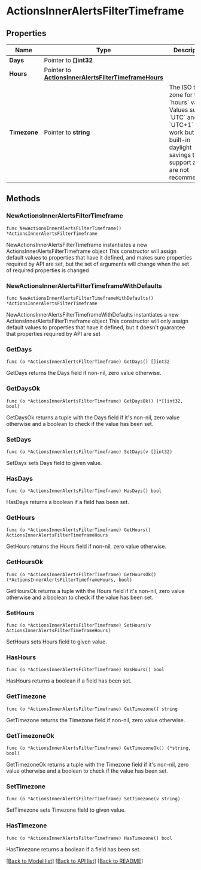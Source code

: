 # ActionsInnerAlertsFilterTimeframe

## Properties

Name | Type | Description | Notes
------------ | ------------- | ------------- | -------------
**Days** | Pointer to **[]int32** |  | [optional] 
**Hours** | Pointer to [**ActionsInnerAlertsFilterTimeframeHours**](ActionsInnerAlertsFilterTimeframeHours.md) |  | [optional] 
**Timezone** | Pointer to **string** | The ISO time zone for the &#x60;hours&#x60; values. Values such as &#x60;UTC&#x60; and &#x60;UTC+1&#x60; also work but lack built-in daylight savings time support and are not recommended.  | [optional] 

## Methods

### NewActionsInnerAlertsFilterTimeframe

`func NewActionsInnerAlertsFilterTimeframe() *ActionsInnerAlertsFilterTimeframe`

NewActionsInnerAlertsFilterTimeframe instantiates a new ActionsInnerAlertsFilterTimeframe object
This constructor will assign default values to properties that have it defined,
and makes sure properties required by API are set, but the set of arguments
will change when the set of required properties is changed

### NewActionsInnerAlertsFilterTimeframeWithDefaults

`func NewActionsInnerAlertsFilterTimeframeWithDefaults() *ActionsInnerAlertsFilterTimeframe`

NewActionsInnerAlertsFilterTimeframeWithDefaults instantiates a new ActionsInnerAlertsFilterTimeframe object
This constructor will only assign default values to properties that have it defined,
but it doesn't guarantee that properties required by API are set

### GetDays

`func (o *ActionsInnerAlertsFilterTimeframe) GetDays() []int32`

GetDays returns the Days field if non-nil, zero value otherwise.

### GetDaysOk

`func (o *ActionsInnerAlertsFilterTimeframe) GetDaysOk() (*[]int32, bool)`

GetDaysOk returns a tuple with the Days field if it's non-nil, zero value otherwise
and a boolean to check if the value has been set.

### SetDays

`func (o *ActionsInnerAlertsFilterTimeframe) SetDays(v []int32)`

SetDays sets Days field to given value.

### HasDays

`func (o *ActionsInnerAlertsFilterTimeframe) HasDays() bool`

HasDays returns a boolean if a field has been set.

### GetHours

`func (o *ActionsInnerAlertsFilterTimeframe) GetHours() ActionsInnerAlertsFilterTimeframeHours`

GetHours returns the Hours field if non-nil, zero value otherwise.

### GetHoursOk

`func (o *ActionsInnerAlertsFilterTimeframe) GetHoursOk() (*ActionsInnerAlertsFilterTimeframeHours, bool)`

GetHoursOk returns a tuple with the Hours field if it's non-nil, zero value otherwise
and a boolean to check if the value has been set.

### SetHours

`func (o *ActionsInnerAlertsFilterTimeframe) SetHours(v ActionsInnerAlertsFilterTimeframeHours)`

SetHours sets Hours field to given value.

### HasHours

`func (o *ActionsInnerAlertsFilterTimeframe) HasHours() bool`

HasHours returns a boolean if a field has been set.

### GetTimezone

`func (o *ActionsInnerAlertsFilterTimeframe) GetTimezone() string`

GetTimezone returns the Timezone field if non-nil, zero value otherwise.

### GetTimezoneOk

`func (o *ActionsInnerAlertsFilterTimeframe) GetTimezoneOk() (*string, bool)`

GetTimezoneOk returns a tuple with the Timezone field if it's non-nil, zero value otherwise
and a boolean to check if the value has been set.

### SetTimezone

`func (o *ActionsInnerAlertsFilterTimeframe) SetTimezone(v string)`

SetTimezone sets Timezone field to given value.

### HasTimezone

`func (o *ActionsInnerAlertsFilterTimeframe) HasTimezone() bool`

HasTimezone returns a boolean if a field has been set.


[[Back to Model list]](../README.md#documentation-for-models) [[Back to API list]](../README.md#documentation-for-api-endpoints) [[Back to README]](../README.md)


